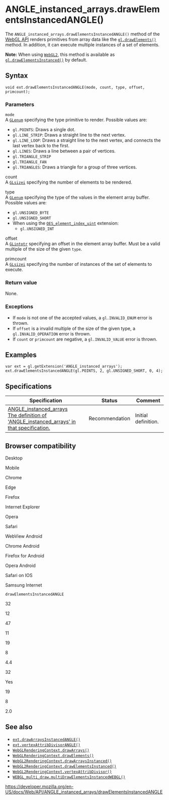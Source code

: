 # ANGLE_instanced_arrays.drawElementsInstancedANGLE()

The `ANGLE_instanced_arrays.drawElementsInstancedANGLE()` method of the [WebGL API](../webgl_api) renders primitives from array data like the [`gl.drawElements()`](../webglrenderingcontext/drawelements) method. In addition, it can execute multiple instances of a set of elements.

**Note:** When using [`WebGL2`](../webgl2renderingcontext), this method is available as [`gl.drawElementsInstanced()`](../webgl2renderingcontext/drawelementsinstanced) by default.

## Syntax

    void ext.drawElementsInstancedANGLE(mode, count, type, offset, primcount);

### Parameters

`mode`  
A [`GLenum`](../webgl_api/types) specifying the type primitive to render. Possible values are:

- `gl.POINTS`: Draws a single dot.
- `gl.LINE_STRIP`: Draws a straight line to the next vertex.
- `gl.LINE_LOOP`: Draws a straight line to the next vertex, and connects the last vertex back to the first.
- `gl.LINES`: Draws a line between a pair of vertices.
- `gl.TRIANGLE_STRIP`
- `gl.TRIANGLE_FAN`
- `gl.TRIANGLES`: Draws a triangle for a group of three vertices.

count  
A [`GLsizei`](../webgl_api/types) specifying the number of elements to be rendered.

type  
A [`GLenum`](../webgl_api/types) specifying the type of the values in the element array buffer. Possible values are:

- `gl.UNSIGNED_BYTE`
- `gl.UNSIGNED_SHORT`
- When using the [`OES_element_index_uint`](../oes_element_index_uint) extension:
  - `gl.UNSIGNED_INT`

offset  
A [`GLintptr`](../webgl_api/types) specifying an offset in the element array buffer. Must be a valid multiple of the size of the given `type`.

primcount  
A [`GLsizei`](../webgl_api/types) specifying the number of instances of the set of elements to execute.

### Return value

None.

### Exceptions

- If `mode` is not one of the accepted values, a `gl.INVALID_ENUM` error is thrown.
- If `offset` is a invalid multiple of the size of the given type, a `gl.INVALID_OPERATION` error is thrown.
- If `count` or `primcount` are negative, a `gl.INVALID_VALUE` error is thrown.

## Examples

    var ext = gl.getExtension('ANGLE_instanced_arrays');
    ext.drawElementsInstancedANGLE(gl.POINTS, 2, gl.UNSIGNED_SHORT, 0, 4);

## Specifications

<table><thead><tr class="header"><th>Specification</th><th>Status</th><th>Comment</th></tr></thead><tbody><tr class="odd"><td><a href="https://www.khronos.org/registry/webgl/extensions/ANGLE_instanced_arrays/">ANGLE_instanced_arrays<br />
<span class="small">The definition of 'ANGLE_instanced_arrays' in that specification.</span></a></td><td><span class="spec-rec">Recommendation</span></td><td>Initial definition.</td></tr></tbody></table>

## Browser compatibility

Desktop

Mobile

Chrome

Edge

Firefox

Internet Explorer

Opera

Safari

WebView Android

Chrome Android

Firefox for Android

Opera Android

Safari on IOS

Samsung Internet

`drawElementsInstancedANGLE`

32

12

47

11

19

8

4.4

32

Yes

19

8

2.0

## See also

- [`ext.drawArraysInstancedANGLE()`](drawarraysinstancedangle)
- [`ext.vertexAttribDivisorANGLE()`](vertexattribdivisorangle)
- [`WebGLRenderingContext.drawArrays()`](../webglrenderingcontext/drawarrays)
- [`WebGLRenderingContext.drawElements()`](../webglrenderingcontext/drawelements)
- [`WebGL2RenderingContext.drawArraysInstanced()`](../webgl2renderingcontext/drawarraysinstanced)
- [`WebGL2RenderingContext.drawElementsInstanced()`](../webgl2renderingcontext/drawelementsinstanced)
- [`WebGL2RenderingContext.vertexAttribDivisor()`](../webgl2renderingcontext/vertexattribdivisor)
- [`WEBGL_multi_draw.multiDrawElementsInstancedWEBGL()`](../webgl_multi_draw/multidrawelementsinstancedwebgl)

<a href="https://developer.mozilla.org/en-US/docs/Web/API/ANGLE_instanced_arrays/drawElementsInstancedANGLE" class="_attribution-link">https://developer.mozilla.org/en-US/docs/Web/API/ANGLE_instanced_arrays/drawElementsInstancedANGLE</a>
